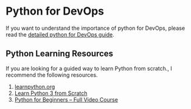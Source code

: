 # Python for DevOps

If you want to understand the importance of python for DevOps, please read the [detailed python for DevOps guide](https://devopscube.com/python-for-devops/).

## Python Learning Resources

If you are looking for a guided way to learn Python from scratch., I recommend the following resources.

1. [learnpython.org](https://www.learnpython.org/)
2. [Learn Python 3 from Scratch](https://www.educative.io/courses/learn-python-3-from-scratch?aff=KNLz)
3. [Python for Beginners – Full Video Course](https://www.youtube.com/watch?v=eWRfhZUzrAc)
